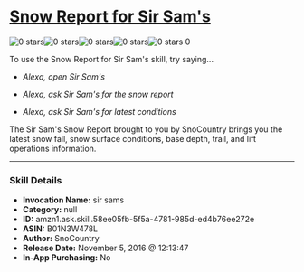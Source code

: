 # [Snow Report for Sir Sam's](http://alexa.amazon.com/#skills/amzn1.ask.skill.58ee05fb-5f5a-4781-985d-ed4b76ee272e)
![0 stars](../../images/ic_star_border_black_18dp_1x.png)![0 stars](../../images/ic_star_border_black_18dp_1x.png)![0 stars](../../images/ic_star_border_black_18dp_1x.png)![0 stars](../../images/ic_star_border_black_18dp_1x.png)![0 stars](../../images/ic_star_border_black_18dp_1x.png) 0

To use the Snow Report for Sir Sam's skill, try saying...

* *Alexa, open Sir Sam's*

* *Alexa, ask Sir Sam's for the snow report*

* *Alexa, ask Sir Sam's for latest conditions*

The Sir Sam's Snow Report brought to you by SnoCountry brings you the latest snow fall, snow surface conditions,  base depth, trail, and lift operations information.

***

### Skill Details

* **Invocation Name:** sir sams
* **Category:** null
* **ID:** amzn1.ask.skill.58ee05fb-5f5a-4781-985d-ed4b76ee272e
* **ASIN:** B01N3W478L
* **Author:** SnoCountry
* **Release Date:** November 5, 2016 @ 12:13:47
* **In-App Purchasing:** No
